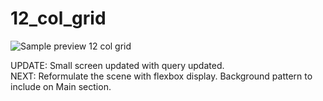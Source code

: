 # 12_col_grid

![Sample preview 12 col grid](https://arianzargaran.github.io/12_col_grid/css/styling/preview.png)

UPDATE: Small screen updated with query updated.<br>
NEXT: Reformulate the scene with flexbox display. Background pattern to include on Main section.

